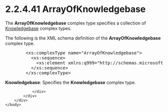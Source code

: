 <html dir="LTR" xmlns:mshelp="http://msdn.microsoft.com/mshelp" xmlns:ddue="http://ddue.schemas.microsoft.com/authoring/2003/5" xmlns:xlink="http://www.w3.org/1999/xlink" xmlns:tool="http://www.microsoft.com/tooltip">
    <head>
        <meta http-equiv="Content-Type" content="text/html; CHARSET=utf-8"></meta>
        <meta name="save" content="history"></meta>
        <title>2.2.4.41 ArrayOfKnowledgebase</title>
        <xml>
            <mshelp:toctitle title="2.2.4.41 ArrayOfKnowledgebase"></mshelp:toctitle>
            <mshelp:rltitle title="[MS-SSMDSWS-15]: ArrayOfKnowledgebase"></mshelp:rltitle>
            <mshelp:keyword index="A" term="689a234b-a131-415c-b582-85fc8dff03ce"></mshelp:keyword>
            <mshelp:attr name="DCSext.ContentType" value="open specification"></mshelp:attr>
            <mshelp:attr name="AssetID" value="689a234b-a131-415c-b582-85fc8dff03ce"></mshelp:attr>
            <mshelp:attr name="TopicType" value="kbRef"></mshelp:attr>
            <mshelp:attr name="DCSext.Title" value="[MS-SSMDSWS-15]: ArrayOfKnowledgebase" />
        </xml>
    </head>
    <body>
        <div id="header">
            <h1 class="heading">2.2.4.41 ArrayOfKnowledgebase</h1>
        </div>
        <div id="mainSection">
            <div id="mainBody">
                <div id="allHistory" class="saveHistory"></div>
                <div id="sectionSection0" class="section" name="collapseableSection">
                    

<p>The <b>ArrayOfKnowledgebase</b> complex type specifies a
collection of <a href="c318fd23-63c4-480c-93b1-9d452248647f.htm">Knowledgebase</a>
complex types.</p>

<p>The following is the XML schema definition of the <b>ArrayOfKnowledgebase</b>
complex type.</p>

<dl>
<dd>
<div><pre>   &lt;xs:complexType name=&quot;ArrayOfKnowledgebase&quot;&gt;
     &lt;xs:sequence&gt;
       &lt;xs:element xmlns:q999=&quot;http://schemas.microsoft.com/sqlserver/masterdataservices/2009/09&quot; minOccurs=&quot;0&quot; maxOccurs=&quot;unbounded&quot; name=&quot;Knowledgebase&quot; nillable=&quot;true&quot; type=&quot;q999:Knowledgebase&quot; xmlns:xs=&quot;http://www.w3.org/2001/XMLSchema&quot; /&gt;
     &lt;/xs:sequence&gt;
   &lt;/xs:complexType&gt;
</pre></div>
</dd></dl>

<p><b>Knowledgebase</b>: Specifies the <b>Knowledgebase</b>
complex type.</p>


                </div>
            </div>
        </div>
    </body>
</html>
